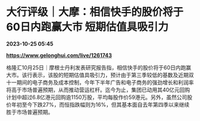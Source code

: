 # 大行评级｜大摩：相信快手的股价将于60日内跑赢大市 短期估值具吸引力

**2023-10-25 05:45**

**https://www.gelonghui.com/live/1261743**

格隆汇10月25日｜摩根士丹利发表研究报告指，相信快手的股价将于60日内跑赢大市。该行表示，该股的短期估值具吸引力，预计由于第三季较低的基数及近期双十一期间的电子商务及成本控制，今年下半年广告和电子商务的强劲增长和利润率将高于市场普遍预期，从而推动营运杠杆。迄今为止，集团已动用其40亿元回购计划中超过6.8亿港元回购逾1150万股，平均每股作价59港元。另外，虽然公司股价年初至今下跌27%，而恒指跌幅则为16%，但其基本面自去年第四季以来继续胜于市场普遍预期。